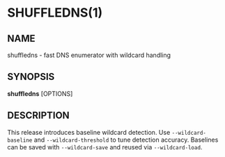 # SHUFFLEDNS(1)

## NAME
shuffledns \- fast DNS enumerator with wildcard handling

## SYNOPSIS
**shuffledns** [OPTIONS]

## DESCRIPTION
This release introduces baseline wildcard detection. Use `--wildcard-baseline` and
`--wildcard-threshold` to tune detection accuracy. Baselines can be saved with
`--wildcard-save` and reused via `--wildcard-load`.
